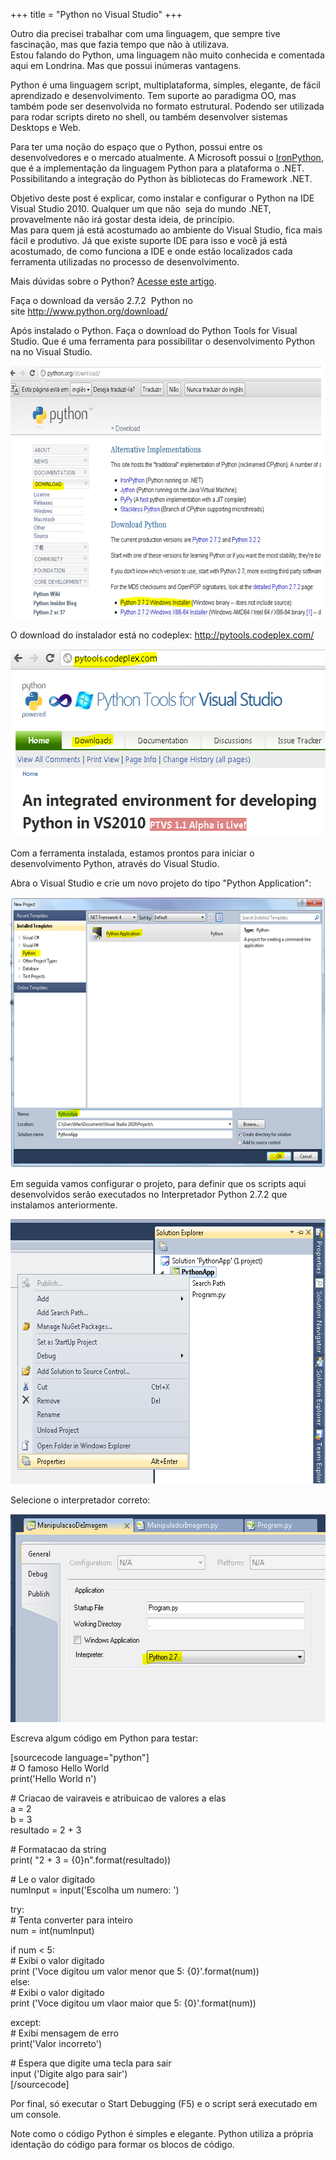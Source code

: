 +++
title = "Python no Visual Studio"
+++

<p>Outro dia precisei trabalhar com uma linguagem, que sempre tive fascinação, mas que fazia tempo que não à utilizava.<br />
Estou falando do Python, uma linguagem não muito conhecida e comentada aqui em Londrina. Mas que possui inúmeras vantagens.</p>
<p>Python é uma linguagem script, multiplataforma, simples, elegante, de fácil aprendizado e desenvolvimento. Tem suporte ao paradigma OO, mas também pode ser desenvolvida no formato estrutural. Podendo ser utilizada para rodar scripts direto no shell, ou também desenvolver sistemas Desktops e Web.<!--more--></p>
<p>Para ter uma noção do espaço que o Python, possui entre os desenvolvedores e o mercado atualmente. A Microsoft possui o <a title="IronPython" href="http://ironpython.codeplex.com/" target="_blank">IronPython</a>, que é a implementação da linguagem Python para a plataforma o .NET. Possibilitando a integração do Python às bibliotecas do Framework .NET.</p>
<p>Objetivo deste post é explicar, como instalar e configurar o Python na IDE Visual Studio 2010. Qualquer um que não  seja do mundo .NET, provavelmente não irá gostar desta ideia, de princípio.<br />
Mas para quem já está acostumado ao ambiente do Visual Studio, fica mais fácil e produtivo. Já que existe suporte IDE para isso e você já está acostumado, de como funciona a IDE e onde estão localizados cada ferramenta utilizadas no processo de desenvolvimento.</p>
<p>Mais dúvidas sobre o Python? <a href="http://www.python.org.br/wiki/PerguntasFrequentes/SobrePython#O_que_.2BAOk_Python.3F" target="_blank">Acesse este artigo</a>.</p>
<p>Faça o download da versão 2.7.2  Python no site <a href="http://www.python.org/download/">http://www.python.org/download/</a></p>
<p>Após instalado o Python. Faça o download do Python Tools for Visual Studio. Que é uma ferramenta para possibilitar o desenvolvimento Python na no Visual Studio.</p>
<p><img class="aligncenter size-full wp-image-313" title="Python-Download" src="./Python-Download1.png" alt="Python-Download" width="633" height="405" /></p>
<p>O download do instalador está no codeplex: <a href="http://pytools.codeplex.com/">http://pytools.codeplex.com/</a></p>
<p><img class="aligncenter size-full wp-image-319" title="Python-Tools-For-Visual-Studio" src="./Python-Tools-For-Visual-Studio.png" alt="Python-Tools-For-Visual-Studio" width="554" height="301" /></p>
<p>Com a ferramenta instalada, estamos prontos para iniciar o desenvolvimento Python, através do Visual Studio.</p>
<p>Abra o Visual Studio e crie um novo projeto do tipo "Python Application":</p>
<p><img class="aligncenter size-full wp-image-321" title="Python-Application" src="./Python-Application.png" alt="Python-Application" width="624" height="433" /></p>
<p>Em seguida vamos configurar o projeto, para definir que os scripts aqui desenvolvidos serão executados no Interpretador Python 2.7.2 que instalamos anteriormente.</p>
<p><img class="aligncenter size-full wp-image-322" title="Python-Application-Properties" src="./Python-Application-Properties.png" alt="" width="591" height="424" /></p>
<p>Selecione o interpretador correto:</p>
<p><img class="aligncenter size-full wp-image-323" title="Python-Interpretador" src="./Python-Interpretador.png" alt="" width="571" height="333" /></p>
<p>Escreva algum código em Python para testar:</p>
<p>[sourcecode language="python"]<br />
# O famoso Hello World<br />
print('Hello World n')</p>
<p># Criacao de vairaveis e atribuicao de valores a elas<br />
a = 2<br />
b = 3<br />
resultado = 2 + 3</p>
<p># Formatacao da string<br />
print( &quot;2  + 3 = {0}n&quot;.format(resultado))</p>
<p># Le o valor digitado<br />
numInput = input('Escolha um numero: ')</p>
<p>try:<br />
    # Tenta converter para inteiro<br />
    num = int(numInput)</p>
<p>    if num &lt; 5:<br />
        # Exibi o valor digitado<br />
        print ('Voce digitou um valor menor que 5: {0}'.format(num))<br />
    else:<br />
        # Exibi o valor digitado<br />
        print ('Voce digitou um vlaor maior que 5: {0}'.format(num))</p>
<p>except:<br />
    # Exibi mensagem de erro<br />
    print('Valor incorreto')</p>
<p># Espera que digite uma tecla para sair<br />
input ('Digite algo para sair')<br />
[/sourcecode]</p>
<p>Por final, só executar o Start Debugging (F5) e o script será executado em um console.</p>
<p>Note como o código Python é simples e elegante. Python utiliza a própria identação do código para formar os blocos de código.</p>
